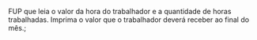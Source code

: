 FUP que leia o valor da hora do trabalhador e a quantidade de horas trabalhadas. Imprima o valor que o trabalhador deverá receber ao final do mês.;
